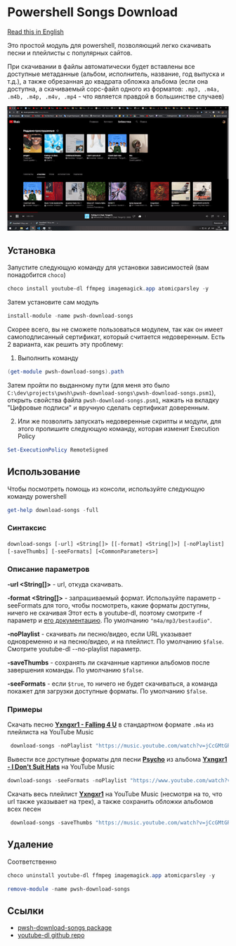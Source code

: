 # Powershell Songs Download

[Read this in English](./README.md)

Это простой модуль для powershell, позволяющий легко скачивать песни и плейлисты с популярных сайтов.

При скачивании в файлы автоматически будет вставлены все доступные метаданные (альбом, исполнитель, название, год выпуска и т.д.), а также обрезанная до квадрата обложка альбома (если она доступна, а скачиваемый сорс-файл одного из форматов: `.mp3, .m4a, .m4b, .m4p, .m4v, .mp4` - что является правдой в большинстве случаев)

![demo](https://github.com/nt4f04uNd/pwsh-download-songs/blob/master/demo.gif?raw=true)

## Установка

Запустите следующую команду для установки зависимостей (вам понадобится `choco`)

```powershell
choco install youtube-dl ffmpeg imagemagick.app atomicparsley -y
```

Затем установите сам модуль

```powershell
install-module -name pwsh-download-songs
```

Скорее всего, вы не сможете пользоваться модулем, так как он имеет самоподписанный сертификат, который считается недоверенным. Есть 2 варианта, как решить эту проблему:

1. Выполнить команду

```powershell
(get-module pwsh-download-songs).path
```

Затем пройти по выданному пути (для меня это было `C:\dev\projects\pwsh\pwsh-download-songs\pwsh-download-songs.psm1`), открыть свойства файла `pwsh-download-songs.psm1`, нажать на вкладку "Цифровые подписи" и вручную сделать сертификат доверенным.

2. Или же позволить запускать недоверенные скрипты и модули, для этого пропишите следующую команду, которая изменит Execution Policy

```powershell
Set-ExecutionPolicy RemoteSigned
```

## Использование

Чтобы посмотреть помощь из консоли, используйте следующую команду powershell

```powershell
get-help download-songs -full
```

### **Синтаксис**

`download-songs [-url] <String[]> [[-format] <String[]>] [-noPlaylist] [-saveThumbs] [-seeFormats] [<CommonParameters>]`

### **Описание параметров**

**-url <String[]>** - url, откуда скачивать.

**-format <String[]>** - запрашиваемый формат. Используйте параметр -seeFormats для того, чтобы посмотреть, какие форматы доступны, ничего не скачивая
Этот есть в youtube-dl, поэтому смотрите -f параметр и [его документацию](https://github.com/ytdl-org/youtube-dl/blob/master/README.md#format-selection).
По умолчанию `"m4a/mp3/bestaudio"`.

**-noPlaylist** - скачивать ли песню/видео, если URL указывает одновременно и на песню/видео, и на плейлист. По умолчанию `$false`. Смотрите youtube-dl --no-playlist параметр.

**-saveThumbs** - сохранять ли скачанные картинки альбомов после завершения команды. По умолчанию `$false`.

**-seeFormats** - если `$true`, то ничего не будет скачиваться, а команда покажет для загрузки доступные форматы. По умолчанию `$false`.

### **Примеры**

Скачать песню [**Yxngxr1 - Falling 4 U**](https://music.youtube.com/watch?v=jCcGMtGRw5s&list=PLv5tSVP9eg2nkbqapepgxXYGCESsfLcu9) в стандартном формате `.m4a` из плейлиста на YouTube Music

```powershell
 download-songs -noPlaylist "https://music.youtube.com/watch?v=jCcGMtGRw5s&list=PLv5tSVP9eg2nkbqapepgxXYGCESsfLcu9"
```

Вывести все доступные форматы для песни [**Psycho**](https://www.youtube.com/watch?v=3ITW3pWaoWQ&list=OLAK5uy_mmO6QLOUTnk7GWFp_CVKH7B0gDgpGJI1A&index=2) из альбома [**Yxngxr1 - I Don't Suit Hats**](https://music.youtube.com/playlist?list=OLAK5uy_mmO6QLOUTnk7GWFp_CVKH7B0gDgpGJI1A) на YouTube Music

```powershell
download-songs -seeFormats -noPlaylist "https://www.youtube.com/watch?v=3ITW3pWaoWQ&list=OLAK5uy_mmO6QLOUTnk7GWFp_CVKH7B0gDgpGJI1A&index=2"
```

Скачать весь плейлист [**Yxngxr1**](https://music.youtube.com/playlist?list=PLv5tSVP9eg2nkbqapepgxXYGCESsfLcu9) на YouTube Music (несмотря на то, что url также указывает на трек), а также сохранить обложки альбомов всех песен

```powershell
 download-songs -saveThumbs "https://music.youtube.com/watch?v=jCcGMtGRw5s&list=PLv5tSVP9eg2nkbqapepgxXYGCESsfLcu9"
```

## Удаление

Соответственно

```powershell
choco uninstall youtube-dl ffmpeg imagemagick.app atomicparsley -y
```

```powershell
remove-module -name pwsh-download-songs
```

## Ссылки

* [pwsh-download-songs package](https://www.powershellgallery.com/packages/pwsh-download-songs/)
* [youtube-dl github repo](https://github.com/ytdl-org/youtube-dl)
